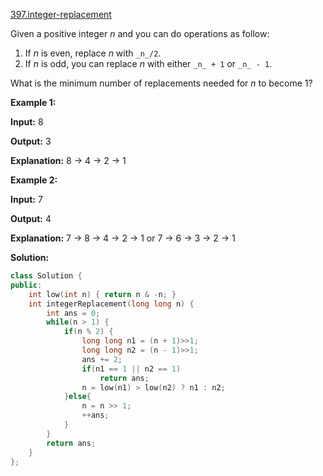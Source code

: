 [397.integer-replacement](https://leetcode.com/problems/integer-replacement/)  

Given a positive integer _n_ and you can do operations as follow:

1.  If _n_ is even, replace _n_ with `_n_/2`.
2.  If _n_ is odd, you can replace _n_ with either `_n_ + 1` or `_n_ - 1`.

What is the minimum number of replacements needed for _n_ to become 1?

**Example 1:**

**Input:**
8

**Output:**
3

**Explanation:**
8 -> 4 -> 2 -> 1

**Example 2:**

**Input:**
7

**Output:**
4

**Explanation:**
7 -> 8 -> 4 -> 2 -> 1
or
7 -> 6 -> 3 -> 2 -> 1  



**Solution:**  

```cpp
class Solution {
public:
    int low(int n) { return n & -n; }
    int integerReplacement(long long n) {
        int ans = 0;
        while(n > 1) {
            if(n % 2) {
                long long n1 = (n + 1)>>1;
                long long n2 = (n - 1)>>1;
                ans += 2;
                if(n1 == 1 || n2 == 1)
                    return ans;
                n = low(n1) > low(n2) ? n1 : n2;
            }else{
                n = n >> 1;
                ++ans;
            }
        }
        return ans;
    }
};
```
      
